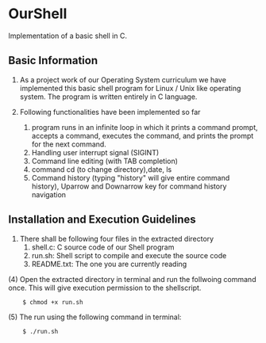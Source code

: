 # OurShell
Implementation of a basic shell in C.


## Basic Information

1. As a project work of our Operating System curriculum we have implemented this basic shell program for Linux / Unix like operating system. The program is written entirely in C language. 

1. Following functionalities have been implemented so far
	1. program runs in an infinite loop in which it prints a command prompt, accepts a command, executes the command, and prints the prompt for the 	next command.
	1. Handling user interrupt signal (SIGINT)
	1. Command line editing (with TAB completion)
	1. command cd (to change directory),date, ls
	1. Command history (typing "history" will give entire command history), Uparrow and Downarrow key for command history navigation

## Installation and Execution Guidelines


1. There shall be following four files in the extracted directory
	1. shell.c: C source code of our Shell program
	1. run.sh: Shell script to compile and execute the source code
	1. README.txt: The one you are currently reading

(4) Open the extracted directory in terminal and run the follwoing command once. This will give execution permission to the shellscript.

		$ chmod +x run.sh

(5) The run using the following command in terminal:

		$ ./run.sh
